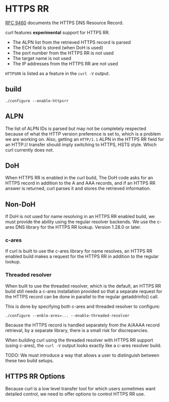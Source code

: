 <!--
Copyright (C) Daniel Stenberg, <daniel@haxx.se>, et al.

SPDX-License-Identifier: curl
-->

# HTTPS RR

[RFC 9460](https://www.rfc-editor.org/rfc/rfc9460.html) documents the HTTPS
DNS Resource Record.

curl features **experimental** support for HTTPS RR.

- The ALPN list from the retrieved HTTPS record is parsed
- The ECH field is stored (when DoH is used)
- The port number from the HTTPS RR is not used
- The target name is not used
- The IP addresses from the HTTPS RR are not used

`HTTPSRR` is listed as a feature in the `curl -V` output.

## build

    ./configure --enable-httpsrr

## ALPN

The list of ALPN IDs is parsed but may not be completely respected because of
what the HTTP version preference is set to, which is a problem we are working
on. Also, getting an `HTTP/1.1` ALPN in the HTTPS RR field for an HTTP://
transfer should imply switching to HTTPS, HSTS style. Which curl currently
does not.

## DoH

When HTTPS RR is enabled in the curl build, The DoH code asks for an HTTPS
record in addition to the A and AAA records, and if an HTTPS RR answer is
returned, curl parses it and stores the retrieved information.

## Non-DoH

If DoH is not used for name resolving in an HTTPS RR enabled build, we must
provide the ability using the regular resolver backends. We use the c-ares DNS
library for the HTTPS RR lookup. Version 1.28.0 or later.

### c-ares

If curl is built to use the c-ares library for name resolves, an HTTPS RR
enabled build makes a request for the HTTPS RR in addition to the regular
lookup.

### Threaded resolver

When built to use the threaded resolver, which is the default, an HTTPS RR
build still needs a c-ares installation provided so that a separate request
for the HTTPS record can be done in parallel to the regular getaddrinfo()
call.

This is done by specifying both c-ares and threaded resolver to configure:

    ./configure --enble-ares=... --enable-threaded-resolver

Because the HTTPS record is handled separately from the A/AAAA record
retrieval, by a separate library, there is a small risk for discrepancies.

When building curl using the threaded resolver with HTTPS RR support (using
c-ares), the `curl -V` output looks exactly like a c-ares resolver build.

TODO: We must introduce a way that allows a user to distinguish between these
two build setups.

## HTTPS RR Options

Because curl is a low level transfer tool for which users sometimes want
detailed control, we need to offer options to control HTTPS RR use.
